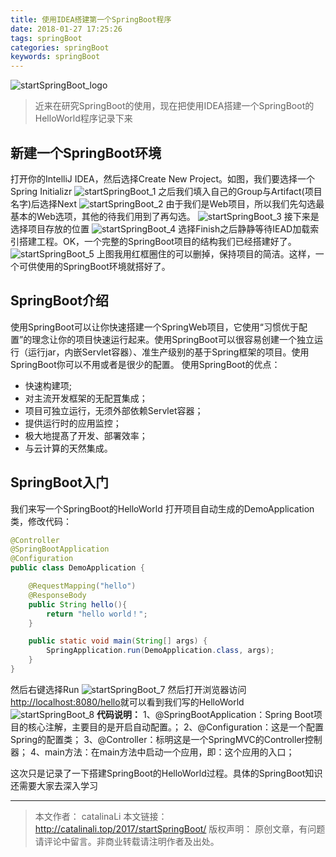 ```yaml
---
title: 使用IDEA搭建第一个SpringBoot程序
date: 2018-01-27 17:25:26
tags: springBoot
categories: springBoot
keywords: springBoot
---
```

![startSpringBoot_logo](http://ou3np1yz4.bkt.clouddn.com/startSpringBoot_logo.jpg)
>近来在研究SpringBoot的使用，现在把使用IDEA搭建一个SpringBoot的HelloWorld程序记录下来

<!--more-->
## 新建一个SpringBoot环境
打开你的IntelliJ IDEA，然后选择Create New Project。如图，我们要选择一个Spring Initializr
![startSpringBoot_1](http://ou3np1yz4.bkt.clouddn.com/startSpringBoot_1.png)
之后我们填入自己的Group与Artifact(项目名字)后选择Next
![startSpringBoot_2](http://ou3np1yz4.bkt.clouddn.com/startSpringBoot_2.png)
由于我们是Web项目，所以我们先勾选最基本的Web选项，其他的待我们用到了再勾选。
![startSpringBoot_3](http://ou3np1yz4.bkt.clouddn.com/startSpringBoot_3.png)
接下来是选择项目存放的位置
![startSpringBoot_4](http://ou3np1yz4.bkt.clouddn.com/startSpringBoot_4.png)
选择Finish之后静静等待IEAD加载索引搭建工程。OK，一个完整的SpringBoot项目的结构我们已经搭建好了。
![startSpringBoot_5](http://ou3np1yz4.bkt.clouddn.com/startSpringBoot_5.png)
上图我用红框圈住的可以删掉，保持项目的简洁。这样，一个可供使用的SpringBoot环境就搭好了。
## SpringBoot介绍
使用SpringBoot可以让你快速搭建一个SpringWeb项目，它使用“习惯优于配置”的理念让你的项目快速运行起来。使用SpringBoot可以很容易创建一个独立运行（运行jar，内嵌Servlet容器）、准生产级别的基于Spring框架的项目。使用SpringBoot你可以不用或者是很少的配置。
使用SpringBoot的优点：

- 快速构建项;
- 对主流开发框架的无配罝集成；
- 项目可独立运行，无须外部依赖Servlet容器；
- 提供运行时的应用监控；
- 极大地提髙了开发、部署效率；
- 与云计算的天然集成。
## SpringBoot入门
我们来写一个SpringBoot的HelloWorld
打开项目自动生成的DemoApplication类，修改代码：
``` java
@Controller
@SpringBootApplication
@Configuration
public class DemoApplication {

	@RequestMapping("hello")
	@ResponseBody
	public String hello(){
		return "hello world！";
	}

	public static void main(String[] args) {
		SpringApplication.run(DemoApplication.class, args);
	}
}

```
然后右键选择Run
![startSpringBoot_7](http://ou3np1yz4.bkt.clouddn.com/startSpringBoot_7.png)
然后打开浏览器访问[http://localhost:8080/hello](http://localhost:8080/hello)就可以看到我们写的HelloWorld
![startSpringBoot_8](http://ou3np1yz4.bkt.clouddn.com/startSpringBoot_8.png)
**代码说明：**
1、@SpringBootApplication：Spring Boot项目的核心注解，主要目的是开启自动配置。；
2、@Configuration：这是一个配置Spring的配置类；
3、@Controller：标明这是一个SpringMVC的Controller控制器；
4、main方法：在main方法中启动一个应用，即：这个应用的入口；

这次只是记录了一下搭建SpringBoot的HelloWorld过程。具体的SpringBoot知识还需要大家去深入学习

---
>本文作者： catalinaLi
本文链接： http://catalinali.top/2017/startSpringBoot/
版权声明： 原创文章，有问题请评论中留言。非商业转载请注明作者及出处。